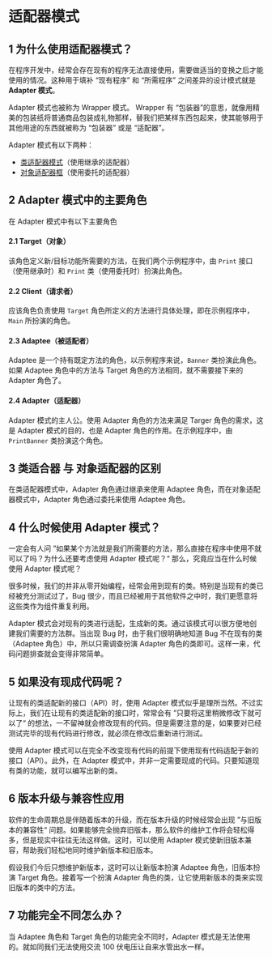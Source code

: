 # 适配器模式
## 1 为什么使用适配器模式？
在程序开发中，经常会存在现有的程序无法直接使用，需要做适当的变换之后才能使用的情况。这种用于填补 “现有程序” 和 “所需程序” 之间差异的设计模式就是 **Adapter 模式**。

Adapter 模式也被称为 Wrapper 模式。 Wrapper 有 “包装器”的意思，就像用精美的包装纸将普通商品包装成礼物那样，替我们把某样东西包起来，使其能够用于其他用途的东西就被称为 “包装器” 或是 “适配器”。

Adapter 模式有以下两种：
- [类适配器模式](https://github.com/305983806/neo-demo/tree/master/design-pattern/adapter/sample1)（使用继承的适配器）
- [对象适配器框](https://github.com/305983806/neo-demo/tree/master/design-pattern/adapter/sample2)（使用委托的适配器）

## 2 Adapter 模式中的主要角色
在 Adapter 模式中有以下主要角色

#### 2.1 Target（对象）
该角色定义新/目标功能所需要的方法，在我们两个示例程序中，由 `Print` 接口（使用继承时）和 `Print` 类（使用委托时）扮演此角色。

#### 2.2 Client（请求者）
应该角色负责使用 `Target` 角色所定义的方法进行具体处理，即在示例程序中，`Main` 所扮演的角色。

#### 2.3 Adaptee（被适配者）
Adaptee 是一个持有既定方法的角色，以示例程序来说，`Banner` 类扮演此角色。如果 Adaptee 角色中的方法与 Target 角色的方法相同，就不需要接下来的 Adapter 角色了。

#### 2.4 Adapter（适配器）
Adapter 模式的主人公。使用 Adapter 角色的方法来满足 Targer 角色的需求，这是 Adapter 模式的目的，也是 Adapter 角色的作用。在示例程序中，由 `PrintBanner` 类扮演这个角色。

## 3 类适合器 与 对象适配器的区别
在类适配器模式中，Adapter 角色通过继承来使用 Adaptee 角色，而在对象适配器模式中，Adapter 角色通过委托来使用 Adaptee 角色。

## 4 什么时候使用 Adapter 模式？
一定会有人问 ”如果某个方法就是我们所需要的方法，那么直接在程序中使用不就可以了吗？为什么还要考虑使用 Adapter 模式呢？“ 那么，究竟应当在什么时候使用 Adapter 模式呢？

很多时候，我们的并非从零开始编程，经常会用到现有的类。特别是当现有的类已经被充分测试过了，Bug 很少，而且已经被用于其他软件之中时，我们更愿意将这些类作为组件重复利用。

Adapter 模式会对现有的类进行适配，生成新的类。通过该模式可以很方便地创建我们需要的方法群。当出现 Bug 时，由于我们很明确地知道 Bug 不在现有的类（Adaptee 角色）中，所以只需调查扮演 Adapter 角色的类即可。这样一来，代码问题排查就会变得非常简单。

## 5 如果没有现成代码呢？
让现有的类适配新的接口（API）时，使用 Adapter 模式似乎是理所当然。不过实际上，我们在让现有的类适配新的接口时，常常会有 ”只要将这里稍微修改下就可以了“ 的想法，一不留神就会修改现有的代码。但是需要注意的是，如果要对已经测试完毕的现有代码进行修改，就必须在修改后重新进行测试。

使用 Adapter 模式可以在完全不改变现有代码的前提下使用现有代码适配于新的接口（API）。此外，在 Adapter 模式中，并非一定需要现成的代码。只要知道现有类的功能，就可以编写出新的类。

## 6 版本升级与兼容性应用
软件的生命周期总是伴随着版本的升级，而在版本升级的时候经常会出现 ”与旧版本的兼容性“ 问题。如果能够完全抛弃旧版本，那么软件的维护工作将会轻松得多，但是现实中往往无法这样做。这时，可以使用  Adapter 模式使新旧版本兼容，帮助我们轻松地同时维护新版本和旧版本。

假设我们今后只想维护新版本，这时可以让新版本扮演 Adaptee 角色，旧版本扮演 Target 角色。接着写一个扮演 Adapter 角色的类，让它使用新版本的类来实现旧版本的类中的方法。

## 7 功能完全不同怎么办？
当 Adaptee 角色和 Target 角色的功能完全不同时，Adapter 模式是无法使用的。就如同我们无法使用交流 100 伏电压让自来水管出水一样。